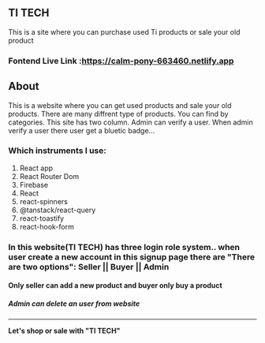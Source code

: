 ## TI TECH
This is a site where you can purchase used Ti products or sale your old product

### Fontend Live Link :https://calm-pony-663460.netlify.app                                                            

## About
This is a website where you can get used products and sale your old products. There are many diffrent type of products. You can find by categories. This site has two column. Admin can verify a user. When admin verify a user there user get a bluetic badge...

### Which instruments I use:
1. React app
2. React Router Dom
3. Firebase
4. React 
5. react-spinners
6. @tanstack/react-query
7. react-toastify
8. react-hook-form

### In this website(TI TECH) has three login role system.. when user create a new account in this signup page there are "There are two options": Seller || Buyer || Admin
#### Only seller can add a new product and buyer only buy a product
##### Admin can delete an user from website

-----------------------------
**Let's shop or sale with "TI TECH"**
